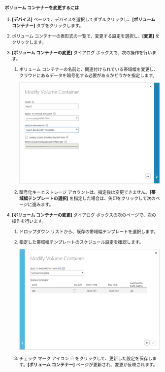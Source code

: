 
#### ボリューム コンテナーを変更するには

1. **[デバイス]** ページで、デバイスを選択してダブルクリックし、**[ボリューム コンテナー]** タブをクリックします。

2. ボリューム コンテナーの表形式の一覧で、変更する設定を選択し、**[変更]** をクリックします。

3. **[ボリューム コンテナーの変更]** ダイアログ ボックスで、次の操作を行います。

    1. ボリューム コンテナーの名前と、関連付けられている帯域幅を変更し、クラウドにあるデータを暗号化する必要があるかどうかを指定します。

        ![Modify Volume Container with Bandwidth Template 1](./media/storsimple-modify-volume-container/HCS_ModifyVCBT1-include.png)

    2. 暗号化キーとストレージ アカウントは、指定後は変更できません。**[帯域幅テンプレートの選択]** を指定した場合は、矢印をクリックして次のページに進みます。

4. **[ボリューム コンテナーの変更]** ダイアログ ボックスの次のページで、次の操作を行います。

    1. ドロップダウン リストから、既存の帯域幅テンプレートを選択します。

    2. 指定した帯域幅テンプレートのスケジュール設定を確認します。

        ![Modify Volume Container with Bandwidth Template 2](./media/storsimple-modify-volume-container/HCS_ModifyVCBT2-include.png)

    3. チェック マーク アイコン ![チェック マーク アイコン](./media/storsimple-modify-volume-container/HCS_CheckIcon-include.png) をクリックして、更新した設定を保存します。**[ボリューム コンテナー]** ページが更新され、変更が反映されます。

 

<!---HONumber=62-->